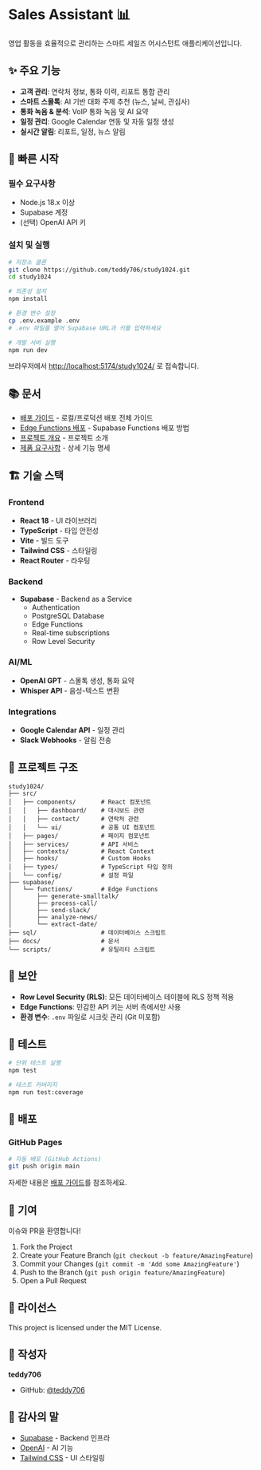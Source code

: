 # Sales Assistant 📊

영업 활동을 효율적으로 관리하는 스마트 세일즈 어시스턴트 애플리케이션입니다.

## ✨ 주요 기능

- **고객 관리**: 연락처 정보, 통화 이력, 리포트 통합 관리
- **스마트 스몰톡**: AI 기반 대화 주제 추천 (뉴스, 날씨, 관심사)
- **통화 녹음 & 분석**: VoIP 통화 녹음 및 AI 요약
- **일정 관리**: Google Calendar 연동 및 자동 일정 생성
- **실시간 알림**: 리포트, 일정, 뉴스 알림

## 🚀 빠른 시작

### 필수 요구사항

- Node.js 18.x 이상
- Supabase 계정
- (선택) OpenAI API 키

### 설치 및 실행

```bash
# 저장소 클론
git clone https://github.com/teddy706/study1024.git
cd study1024

# 의존성 설치
npm install

# 환경 변수 설정
cp .env.example .env
# .env 파일을 열어 Supabase URL과 키를 입력하세요

# 개발 서버 실행
npm run dev
```

브라우저에서 <http://localhost:5174/study1024/> 로 접속합니다.

## 📚 문서

- [배포 가이드](./docs/DEPLOYMENT.md) - 로컬/프로덕션 배포 전체 가이드
- [Edge Functions 배포](./docs/FUNCTIONS_DEPLOYMENT.md) - Supabase Functions 배포 방법
- [프로젝트 개요](./docs/PROJECT_BRIEF.md) - 프로젝트 소개
- [제품 요구사항](./docs/PRD_v2.1.md) - 상세 기능 명세

## 🏗️ 기술 스택

### Frontend

- **React 18** - UI 라이브러리
- **TypeScript** - 타입 안전성
- **Vite** - 빌드 도구
- **Tailwind CSS** - 스타일링
- **React Router** - 라우팅

### Backend

- **Supabase** - Backend as a Service
  - Authentication
  - PostgreSQL Database
  - Edge Functions
  - Real-time subscriptions
  - Row Level Security

### AI/ML

- **OpenAI GPT** - 스몰톡 생성, 통화 요약
- **Whisper API** - 음성-텍스트 변환

### Integrations

- **Google Calendar API** - 일정 관리
- **Slack Webhooks** - 알림 전송

## 📁 프로젝트 구조

```
study1024/
├── src/
│   ├── components/       # React 컴포넌트
│   │   ├── dashboard/    # 대시보드 관련
│   │   ├── contact/      # 연락처 관련
│   │   └── ui/           # 공통 UI 컴포넌트
│   ├── pages/            # 페이지 컴포넌트
│   ├── services/         # API 서비스
│   ├── contexts/         # React Context
│   ├── hooks/            # Custom Hooks
│   ├── types/            # TypeScript 타입 정의
│   └── config/           # 설정 파일
├── supabase/
│   └── functions/        # Edge Functions
│       ├── generate-smalltalk/
│       ├── process-call/
│       ├── send-slack/
│       ├── analyze-news/
│       └── extract-date/
├── sql/                  # 데이터베이스 스크립트
├── docs/                 # 문서
└── scripts/              # 유틸리티 스크립트
```

## 🔐 보안

- **Row Level Security (RLS)**: 모든 데이터베이스 테이블에 RLS 정책 적용
- **Edge Functions**: 민감한 API 키는 서버 측에서만 사용
- **환경 변수**: `.env` 파일로 시크릿 관리 (Git 미포함)

## 🧪 테스트

```bash
# 단위 테스트 실행
npm test

# 테스트 커버리지
npm run test:coverage
```

## 🚢 배포

### GitHub Pages

```bash
# 자동 배포 (GitHub Actions)
git push origin main
```

자세한 내용은 [배포 가이드](./docs/DEPLOYMENT.md)를 참조하세요.

## 🤝 기여

이슈와 PR을 환영합니다!

1. Fork the Project
2. Create your Feature Branch (`git checkout -b feature/AmazingFeature`)
3. Commit your Changes (`git commit -m 'Add some AmazingFeature'`)
4. Push to the Branch (`git push origin feature/AmazingFeature`)
5. Open a Pull Request

## 📝 라이선스

This project is licensed under the MIT License.

## 👤 작성자

**teddy706**

- GitHub: [@teddy706](https://github.com/teddy706)

## 🙏 감사의 말

- [Supabase](https://supabase.com) - Backend 인프라
- [OpenAI](https://openai.com) - AI 기능
- [Tailwind CSS](https://tailwindcss.com) - UI 스타일링

